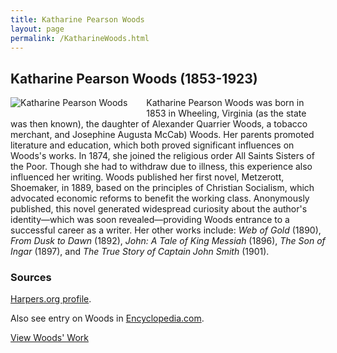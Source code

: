 ```yaml
---
title: Katharine Pearson Woods
layout: page
permalink: /KatharineWoods.html
---
```


## Katharine Pearson Woods (1853-1923)
<div style="float: left;padding-right: 30px;padding-bottom: 15px;"><img src="https://elizajames.github.io/WLCB_draft/assets/img/KatharineWoods.jpg" alt="Katharine Pearson Woods"></div>

Katharine Pearson Woods was born in 1853 in Wheeling, Virginia (as the state was then known), the daughter of Alexander Quarrier Woods, a tobacco merchant, and Josephine Augusta McCab) Woods. Her parents promoted literature and education, which both proved significant influences on Woods's works. In 1874, she joined the religious order All Saints Sisters of the Poor. Though she had to withdraw due to illness, this experience also influenced her writing. Woods published her first novel, Metzerott, Shoemaker, in 1889, based on the principles of Christian Socialism, which advocated economic reforms to benefit the working class. Anonymously published, this novel generated widespread curiosity about the author's identity—which was soon revealed—providing Woods entrance to a successful career as a writer. Her other works include: *Web of Gold* (1890), *From Dusk to Dawn* (1892), *John: A Tale of King Messiah* (1896), *The Son of Ingar* (1897), and *The True Story of Captain John Smith* (1901).

### Sources

[Harpers.org profile](https://harpers.org/author/katherinepearsonwoods/). 

Also see entry on Woods in [Encyclopedia.com](http://www.encyclopedia.com/arts/news-wires-white-papers-and-books/woods-katharine-pearson).

[View Woods' Work](https://elizajames.github.io/WLCB_draft/browse.html#woods)